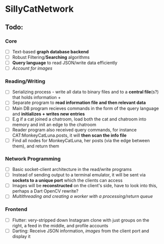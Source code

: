 # SillyCatNetwork

## Todo:
### Core
- [ ] Text-based **graph database backend**
- [ ] Robust Filtering/**Searching** algorithms
- [ ] **Query language** to read JSON/write data efficiently
- [ ] _Account for images_
### Reading/Writing
- [ ] Serializing process - write all data to binary files and to a **central file**(s?) that holds information + 
- [ ] Separate program to **read information file and then relevant data**
- [ ] Main DB program recieves commands in the form of the query language and **initializes + writes new entries**
- [ ] E.g if a cat joined a chatroom, load both the cat and chatroom into memory and init an edge to the chatroom
- [ ] Reader program also received query commands, for instance CAT:MonkeyCatLuna.posts, it will **then scan the info file**
- [ ] Find all nodes for MonkeyCatLuna, her posts (via the edge between them), and return them
### Network Programming
- [ ] Basic socket-client architecture in the read/write programs
- [ ] Instead of sending output to a terminal emulator, it will be sent via **sockets to a unique port** which the clients can access
- [ ] Images will be **reconstructed** on the client's side, have to look into this, perhaps a Dart OpenCV rewrite?
- [ ] _Multithreading and creating a worker with a processing/return queue_
### Frontend
- [ ] Flutter: very-stripped down Instagram clone with just groups on the right, a feed in the middle, and profile accounts
- [ ] Darting: Receive JSON information, _images_ from the client port and display it
